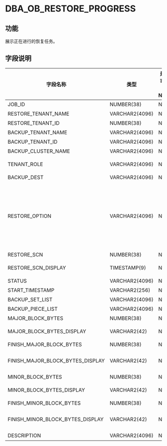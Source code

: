 # DBA_OB_RESTORE_PROGRESS
## 功能
展示正在进行的恢复任务。
## 字段说明

| 字段名称 | 类型 | 是否可以为 NULL | 描述 |
| --- | --- | --- | --- |
| JOB_ID | NUMBER(38) | NO | 恢复任务标识 |
| RESTORE_TENANT_NAME | VARCHAR2(4096) | NO | 待恢复的租户名 |
| RESTORE_TENANT_ID | NUMBER(38) | NO | 待恢复的租户 ID |
| BACKUP_TENANT_NAME | VARCHAR2(4096) | NO | 源租户名 |
| BACKUP_TENANT_ID | VARCHAR2(4096) | NO | 源租户 ID |
| BACKUP_CLUSTER_NAME | VARCHAR2(4096) | NO | 源集群名 |
| TENANT_ROLE | VARCHAR2(4096) | NO | 待恢复的租户角色，主库或者备库 |
| BACKUP_DEST | VARCHAR2(4096) | NO | 备份数据路径 |
| RESTORE_OPTION | VARCHAR2(4096) | NO | 恢复选项，支持以下几种：<li>（必选）pool_list：用户的资源池<li>（可选）locality：租户的 Locality 信息<li>（可选）kms_encrypt：默认为 False，如果为 True 则表示在恢复时需要指定 kms_encrypt_info |
| RESTORE_SCN | NUMBER(38) | NO | 待恢复位点 |
| RESTORE_SCN_DISPLAY | TIMESTAMP(9) | NO | 将 RESTORE_SCN 转换成时间单位的展示 |
| STATUS | VARCHAR2(4096) | NO | 恢复状态机 |
| START_TIMESTAMP | VARCHAR2(256) | NO | 恢复 JOB 开始处理时间 |
| BACKUP_SET_LIST | VARCHAR2(4096) | NO | BACKUP_SET 列表 |
| BACKUP_PIECE_LIST | VARCHAR2(4096) | NO | BACKUP_PIECE 列表 |
| MAJOR_BLOCK_BYTES | NUMBER(38) | NO | 基线数据量 |
| MAJOR_BLOCK_BYTES_DISPLAY | VARCHAR2(42) | NO | 将 MAJOR_BLOCK_BYTES 转换单位的展示 |
| FINISH_MAJOR_BLOCK_BYTES | NUMBER(38) | NO | 已恢复的基线数据量 |
| FINISH_MAJOR_BLOCK_BYTES_DISPLAY | VARCHAR2(42) | NO | 将 FINISH_MAJOR_BLOCK_BYTES 转换单位的展示 |
| MINOR_BLOCK_BYTES | NUMBER(38) | NO | 转储数据量 |
| MINOR_BLOCK_BYTES_DISPLAY | VARCHAR2(42) | NO | 将 MINOR_BLOCK_BYTES 转换单位的展示 |
| FINISH_MINOR_BLOCK_BYTES | NUMBER(38) | NO | 已恢复的转储数据量 |
| FINISH_MINOR_BLOCK_BYTES_DISPLAY | VARCHAR2(42) | NO | 将 FINISH_MINOR_BLOCK_BYTES 转换单位的展示 |
| DESCRIPTION | VARCHAR2(4096) | NO | 任务描述 |
